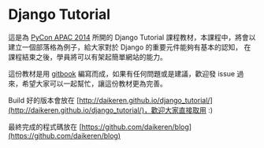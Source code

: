 # Django Tutorial

這是為 [PyCon APAC 2014](https://tw.pycon.org/2014apac/) 所開的 Django Tutorial 課程教材，本課程中，將會以建立一個部落格為例子，給大家對於 Django 的重要元件能夠有基本的認知，
在課程結束之後，學員將可以有架起簡單網站的能力。

這份教材是用 [gitbook](http://www.gitbook.io/) 編寫而成，如果有任何問題或是建議，歡迎發 issue 過來，希望大家可以一起幫忙，讓這份教材更為完善。

Build 好的版本會放在 [http://daikeren.github.io/django_tutorial/](http://daikeren.github.io/django_tutorial/)，歡迎大家直接取用 :)

最終完成的程式碼放在 [https://github.com/daikeren/blog](https://github.com/daikeren/blog)
